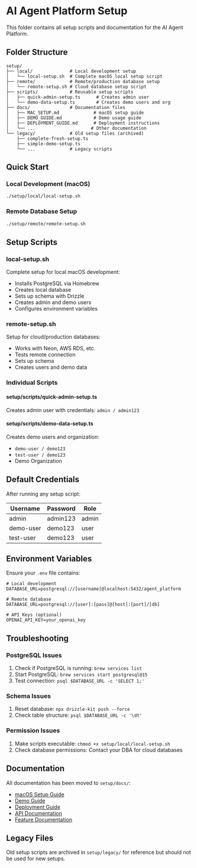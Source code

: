 # AI Agent Platform Setup

This folder contains all setup scripts and documentation for the AI Agent Platform.

## Folder Structure

```
setup/
├── local/              # Local development setup
│   └── local-setup.sh  # Complete macOS local setup script
├── remote/             # Remote/production database setup
│   └── remote-setup.sh # Cloud database setup script
├── scripts/            # Reusable setup scripts
│   ├── quick-admin-setup.ts      # Creates admin user
│   └── demo-data-setup.ts        # Creates demo users and org
├── docs/               # Documentation files
│   ├── MAC_SETUP.md             # macOS setup guide
│   ├── DEMO_GUIDE.md            # Demo usage guide
│   ├── DEPLOYMENT_GUIDE.md      # Deployment instructions
│   └── ...                     # Other documentation
└── legacy/             # Old setup files (archived)
    ├── complete-fresh-setup.ts
    ├── simple-demo-setup.ts
    └── ...             # Legacy scripts
```

## Quick Start

### Local Development (macOS)
```bash
./setup/local/local-setup.sh
```

### Remote Database Setup
```bash
./setup/remote/remote-setup.sh
```

## Setup Scripts

### local-setup.sh
Complete setup for local macOS development:
- Installs PostgreSQL via Homebrew
- Creates local database
- Sets up schema with Drizzle
- Creates admin and demo users
- Configures environment variables

### remote-setup.sh
Setup for cloud/production databases:
- Works with Neon, AWS RDS, etc.
- Tests remote connection
- Sets up schema
- Creates users and demo data

### Individual Scripts

#### setup/scripts/quick-admin-setup.ts
Creates admin user with credentials: `admin / admin123`

#### setup/scripts/demo-data-setup.ts
Creates demo users and organization:
- `demo-user / demo123`
- `test-user / demo123`
- Demo Organization

## Default Credentials

After running any setup script:

| Username  | Password | Role  |
|-----------|----------|-------|
| admin     | admin123 | admin |
| demo-user | demo123  | user  |
| test-user | demo123  | user  |

## Environment Variables

Ensure your `.env` file contains:

```env
# Local development
DATABASE_URL=postgresql://[username]@localhost:5432/agent_platform

# Remote database
DATABASE_URL=postgresql://[user]:[pass]@[host]:[port]/[db]

# API Keys (optional)
OPENAI_API_KEY=your_openai_key
```

## Troubleshooting

### PostgreSQL Issues
1. Check if PostgreSQL is running: `brew services list`
2. Start PostgreSQL: `brew services start postgresql@15`
3. Test connection: `psql $DATABASE_URL -c 'SELECT 1;'`

### Schema Issues
1. Reset database: `npx drizzle-kit push --force`
2. Check table structure: `psql $DATABASE_URL -c '\dt'`

### Permission Issues
1. Make scripts executable: `chmod +x setup/local/local-setup.sh`
2. Check database permissions: Contact your DBA for cloud databases

## Documentation

All documentation has been moved to `setup/docs/`:
- [macOS Setup Guide](docs/MAC_SETUP.md)
- [Demo Guide](docs/DEMO_GUIDE.md)
- [Deployment Guide](docs/DEPLOYMENT_GUIDE.md)
- [API Documentation](docs/COMPREHENSIVE_API_DOCUMENTATION.md)
- [Feature Documentation](docs/FEATURE_DOCUMENTATION.md)

## Legacy Files

Old setup scripts are archived in `setup/legacy/` for reference but should not be used for new setups.